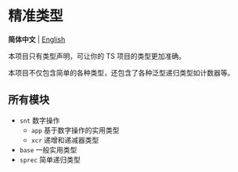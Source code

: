 # 精准类型

**简体中文** | [English](./readme.md)

本项目只有类型声明，可让你的 TS 项目的类型更加准确。

本项目不仅包含简单的各种类型，还包含了各种泛型递归类型如计数器等。

## 所有模块

- `snt` 数字操作
  - `app` 基于数字操作的实用类型
  - `xcr` 递增和递减器类型
- `base` 一般实用类型
- `sprec` 简单递归类型
